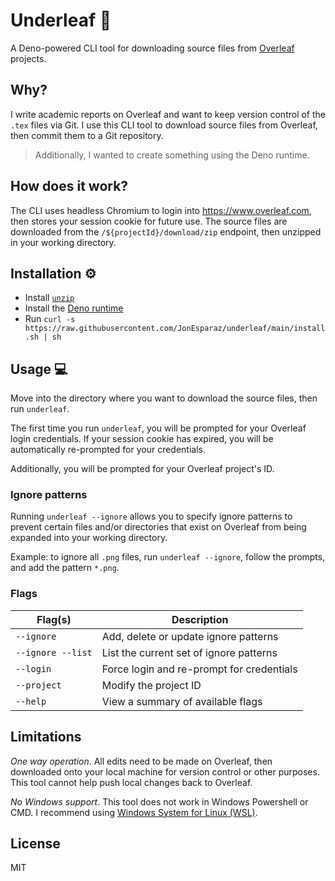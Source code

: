# Underleaf :fallen_leaf:

A Deno-powered CLI tool for downloading source files from
[Overleaf](https://www.overleaf.com/) projects.

## Why?

I write academic reports on Overleaf and want to keep version control of the
`.tex` files via Git. I use this CLI tool to download source files from
Overleaf, then commit them to a Git repository.

> Additionally, I wanted to create something using the Deno runtime.

## How does it work?

The CLI uses headless Chromium to login into https://www.overleaf.com, then
stores your session cookie for future use. The source files are downloaded from
the `/${projectId}/download/zip` endpoint, then unzipped in your working
directory.

## Installation :gear:

- Install [`unzip`](https://linux.die.net/man/1/unzip)
- Install the
  [Deno runtime](https://deno.land/manual/getting_started/installation)
- Run
  `curl -s https://raw.githubusercontent.com/JonEsparaz/underleaf/main/install.sh | sh`

## Usage :computer:

Move into the directory where you want to download the source files, then run
`underleaf`.

The first time you run `underleaf`, you will be prompted for your Overleaf login
credentials. If your session cookie has expired, you will be automatically
re-prompted for your credentials.

Additionally, you will be prompted for your Overleaf project's ID.

### Ignore patterns

Running `underleaf --ignore` allows you to specify ignore patterns to prevent
certain files and/or directories that exist on Overleaf from being expanded into
your working directory.

Example: to ignore all `.png` files, run `underleaf --ignore`, follow the
prompts, and add the pattern `*.png`.

### Flags

| Flag(s)           | Description                               |
| ----------------- | ----------------------------------------- |
| `--ignore`        | Add, delete or update ignore patterns     |
| `--ignore --list` | List the current set of ignore patterns   |
| `--login`         | Force login and re-prompt for credentials |
| `--project`       | Modify the project ID                     |
| `--help`          | View a summary of available flags         |

## Limitations

_One way operation_. All edits need to be made on Overleaf, then downloaded onto
your local machine for version control or other purposes. This tool cannot help
push local changes back to Overleaf.

_No Windows support_. This tool does not work in Windows Powershell or CMD. 
I recommend using
[Windows System for Linux (WSL)](https://docs.microsoft.com/en-us/windows/wsl/install-win10).

## License

MIT
